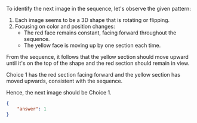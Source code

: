 To identify the next image in the sequence, let's observe the given pattern:

1. Each image seems to be a 3D shape that is rotating or flipping.
2. Focusing on color and position changes: 
   - The red face remains constant, facing forward throughout the sequence.
   - The yellow face is moving up by one section each time.

From the sequence, it follows that the yellow section should move upward until it's on the top of the shape and the red section should remain in view.

Choice 1 has the red section facing forward and the yellow section has moved upwards, consistent with the sequence.

Hence, the next image should be Choice 1.

```json
{
    "answer": 1
}
```
